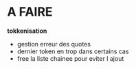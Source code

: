 # A FAIRE

**tokkenisation**

- gestion erreur des quotes
- dernier token en trop dans certains cas
- free la liste chainee pour eviter l ajout
